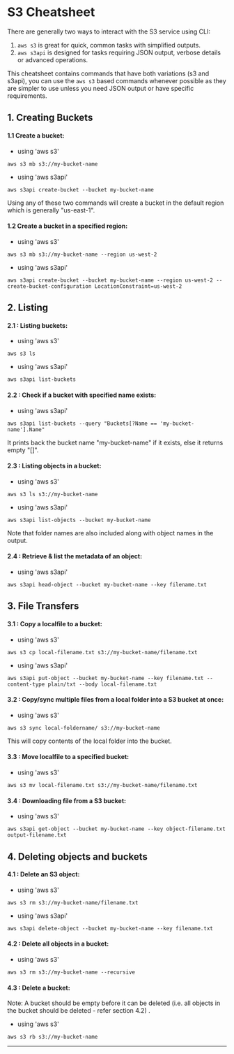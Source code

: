# S3 Cheatsheet
There are generally two ways to interact with the S3 service using CLI:
 1. ```aws s3``` is great for quick, common tasks with simplified outputs.
 2. ```aws s3api``` is designed for tasks requiring JSON output, verbose details or advanced operations.

This cheatsheet contains commands that have both variations (s3 and s3api), you can use the ```aws s3``` based commands whenever possible as they are simpler to use unless you need JSON output or have specific requirements.

## 1. Creating Buckets

#### 1.1 Create a bucket:
- using 'aws s3'
```text
aws s3 mb s3://my-bucket-name
```
- using 'aws s3api'
```text
aws s3api create-bucket --bucket my-bucket-name
```
Using any of these two commands will create a bucket in the default region which is generally "us-east-1".

#### 1.2 Create a bucket in a specified region:
- using 'aws s3'
```text
aws s3 mb s3://my-bucket-name --region us-west-2
```
- using 'aws s3api'
```text
aws s3api create-bucket --bucket my-bucket-name --region us-west-2 --create-bucket-configuration LocationConstraint=us-west-2
```

## 2. Listing

#### 2.1 : Listing buckets:
- using 'aws s3'
```text
aws s3 ls
```
- using 'aws s3api'
```text
aws s3api list-buckets
```

#### 2.2 : Check if a bucket with specified name exists:
- using 'aws s3api'
```text
aws s3api list-buckets --query "Buckets[?Name == 'my-bucket-name'].Name"
```
It prints back the bucket name "my-bucket-name" if it exists, else it returns empty "[]".

#### 2.3 : Listing objects in a bucket:
- using 'aws s3'
```text
aws s3 ls s3://my-bucket-name
```
- using 'aws s3api'
```text
aws s3api list-objects --bucket my-bucket-name
```
Note that folder names are also included along with object names in the output.

#### 2.4 : Retrieve & list the metadata of an object:
- using 'aws s3api'
```text
aws s3api head-object --bucket my-bucket-name --key filename.txt
```

## 3. File Transfers

#### 3.1 : Copy a localfile to a bucket:
- using 'aws s3'
```text
aws s3 cp local-filename.txt s3://my-bucket-name/filename.txt
```
- using 'aws s3api'
```text
aws s3api put-object --bucket my-bucket-name --key filename.txt --content-type plain/txt --body local-filename.txt
```

#### 3.2 : Copy/sync multiple files from a local folder into a S3 bucket at once:
- using 'aws s3'
```text
aws s3 sync local-foldername/ s3://my-bucket-name
```
This will copy contents of the local folder into the bucket.

#### 3.3 : Move localfile to a specified bucket:
- using 'aws s3'
```text
aws s3 mv local-filename.txt s3://my-bucket-name/filename.txt
```

#### 3.4 : Downloading file from a S3 bucket:
- using 'aws s3'
```text
aws s3api get-object --bucket my-bucket-name --key object-filename.txt output-filename.txt
```

## 4. Deleting objects and buckets

#### 4.1 : Delete an S3 object:
- using 'aws s3'
```text
aws s3 rm s3://my-bucket-name/filename.txt
```
- using 'aws s3api'
```text
aws s3api delete-object --bucket my-bucket-name --key filename.txt
```

#### 4.2 : Delete all objects in a bucket:
- using 'aws s3'
```text
aws s3 rm s3://my-bucket-name --recursive
```

#### 4.3 : Delete a bucket:

Note: A bucket should be empty before it can be deleted (i.e. all objects in the bucket should be deleted - refer section 4.2) .

- using 'aws s3'
```text
aws s3 rb s3://my-bucket-name
```

---
